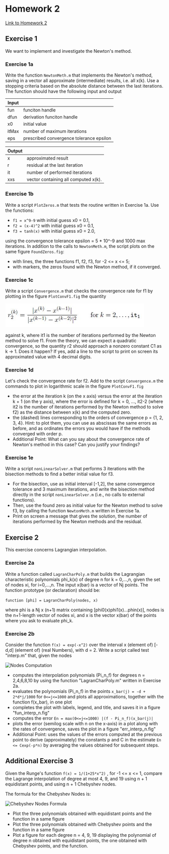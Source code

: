 # Homework 2

[Link to Homework 2](https://github.com/dastal/Numerical_Methods_in_Informatics_II/tree/master/Homework%202)

## Exercise 1
We want to implement and investigate the Newton's method.

### Exercise 1a
Write the function `NewtonMeth.m` that implements the Newton's method, saving in a vector all
approximate (intermediate) results, i.e. all x(k). Use a stopping criteria based on the absolute
distance between the last iterations. The function should have the following input and output

| Input |  |
| --- | --- |
| fun | funciton handle |
| dfun | derivation funciton handle |
| x0 | initial value |
| itMax | number of maximum iterations |
| eps | prescribed convergence tolerance epsilon |

| Output |  |
| --- | --- |
| x | approximated result |
| r | residual at the last iteration |
| it | number of performed iterations |
| xxs | vector containing all computed x(k).|

### Exercise 1b
Write a script `PlotZeros.m` that tests the routine written in Exercise 1a. Use the functions:

- `f1 = x^9-9` with initial guess x0 = 0.1,
- `f2 = (x-4)^2` with initial guess x0 = 0.1,
- `f3 = tanh(x)` with initial guess x0 = 2.0,

using the convergence tolerance epsilon = 5 * 10^-9 and 1000 max iterations. In addition to the calls to `NewtonMeth.m`, the script plots on the same figure `FoundZeros.fig`:
- with lines, the three functions f1, f2, f3, for -2 <= x <= 5;
- with markers, the zeros found with the Newton method, if it converged.

### Exercise 1c
Write a script `Convergence.m` that checks the convergence rate for f1 by plotting in the figure `PlotConvF1.fig` the quantity

![Convergence Formula](Images/hw2_convergence_1c.JPG)

against k, where it1 is the number of iterations performed by the Newton method to solve f1.
From the theory, we can expect a quadratic convergence, so the quantity r2 should approach
a nonzero constant C1 as k -> 1. Does it happen? If yes, add a line to the script to print on
screen its approximated value with 4 decimal digits.

### Exercise 1d
Let's check the convergence rate for f2. Add to the script `Convergence.m` the commands to plot in logarithmic scale in the figure `PlotConvF1.fig`
- the error at the iteration k (on the x axis) versus the error at the iteration k + 1 (on the y axis), where the error is defined for k = 0, ..., it2-2 (where it2 is the number of iterations performed by the Newton method to solve f2) as the distance between x(k) and the computed zero.
- the (dashed) lines corresponding to the orders of convergence p = {1, 2, 3, 4}. Hint: to plot them, you can use as abscissas the same errors as before, and as ordinates the errors you would have if the methods converged with order p.
- Additional Point: What can you say about the convergence rate of Newton's method in this case? Can you justify your findings?


### Exercise 1e
Write a script `nonLinearSolver.m` that performs 3 iterations with the bisection methods to find a better initial value for f3.
- For the bisection, use as initial interval [-1,2], the same convergence tolerance and 3 maximum iterations, and write the bisection method directly in the script `nonLinearSolver.m` (i.e., no calls to external functions).
- Then, use the found zero as initial value for the Newton method to solve f3, by calling the function `NewtonMeth.m` written in Exercise 1a.
- Print on screen a message that gives the solution, the number of iterations performed by the Newton methods and the residual.

## Exercise 2
This exercise concerns Lagrangian interpolation.

### Exercise 2a
Write a function called `LagranCharPoly.m` that builds the Lagrangian characteristic polynomials phi_k(x) of degree n for k = 0,...,n, given the set of nodes xi, for i=0,...,n. The input x(bar) is a vector of Nj points. The function prototype (or declaration) should be:

```function [phi] = LagranCharPoly(nodes, x)```

where phi is a Nj x (n+1) matrix containing [phi0(x)phi1(x)...phin(x)], nodes is the n+1-length vector of nodes xi, and x is the vector x(bar) of the points where you ask to evaluate phi_k.

### Exercise 2b
Consider the function `f(x) = exp(-x^2)` over the interval x (element of) [-d,d] (element of) (real Numbers), with d = 2. Write a script called test "interp.m" that, given the nodes

![Nodes Computation](Images/hw2_nodes_2b.JPG)

- computes the interpolation polynomials (Pi_n_f) for degrees n = 2,4,6,8,10 by using the function "LagranCharPoly.m" written in Exercise 2a.
- evaluates the polynomials (Pi_n_f) in the points `x_bar(j) = -d + 2*d*j/1000` for `0<=j<=1000` and plots all approximations, together with the function f(x_bar), in one plot
- completes the plot with labels, legend, and title, and saves it in a figure "fun_interp_n.fig"
- computes the error `En = max(0<=j<=1000) |(f - Pi_n_f)(x_bar(j)|`
- plots the error (semilog scale with n on the x-axis) in a plot along with the rates of convergence, saves the plot in a figure "err_interp_n.fig"
- Additional Point: uses the values of the errors computed at the previous point to derive (approximately) the constants p and C in the estimate `En <= Cexp(-p*n)` by averaging the values obtained for subsequent steps.

## Additional Exercise 3
Given the Runge's function `f(x) = 1/(1+25*x^2)` , for -1 <= x <= 1, compare the Lagrange interpolation of degree at most 4, 9, and 19 using n + 1 equidistant points, and using n + 1 Chebyshev nodes.

The formula for the Chebyshev Nodes is:

![Chebyshev Nodes Formula](Images/hw2_chebshev_nodes_ex3.JPG)

- Plot the three polynomials obtained with equidistant points and the function in a same figure
- Plot the three polynomials obtained with Chebyshev points and the function in a same figure
- Plot a figure for each degree n = 4, 9, 19 displaying the polynomial of degree n obtained with equidistant points, the one obtained with Chebyshev points, and the function.
